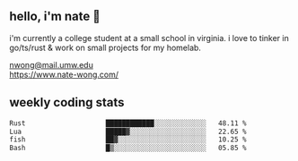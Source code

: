 ## hello, i'm nate 👋
i'm currently a college student at a small school in virginia. i love to tinker in go/ts/rust & work on small projects for my homelab.

nwong@mail.umw.edu <br/>
https://www.nate-wong.com/

## weekly coding stats
<!--START_SECTION:waka-->

```txt
Rust                    ████████████░░░░░░░░░░░░░   48.11 %
Lua                     █████▓░░░░░░░░░░░░░░░░░░░   22.65 %
fish                    ██▓░░░░░░░░░░░░░░░░░░░░░░   10.25 %
Bash                    █▒░░░░░░░░░░░░░░░░░░░░░░░   05.85 %
```

<!--END_SECTION:waka-->
